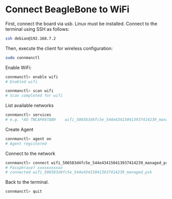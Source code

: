 # Connect BeagleBone to WiFi
First, connect the board via usb. Linux must be installed. Connect to the terminal using SSH as follows:

```bash
ssh debian@192.168.7.2
```

Then, execute the client for wireless configuration:
```bash
sudo connmanctl
```

Enable WiFi:
```bash
connmanctl> enable wifi
# Enabled wifi
```

```bash
connmanctl> scan wifi
# Scan completed for wifi
```

List available networks
```bash
connmanctl> services
# e.g. *AO TNCAPA97AB9    wifi_506583d4fc5e_544e434150413937414239_managed_psk
```

Create Agent
```bash
connmanctl> agent on
# Agent registered
```

Connect to the network
```bash
connmanctl> connect wifi_506583d4fc5e_544e434150413937414239_managed_psk
# Passphrase? xxxxxxxxxxx
# connected wifi_506583d4fc5e_544e434150413937414239_managed_psk
```

Back to the terminal.
```bash
connmanctl> quit
```
